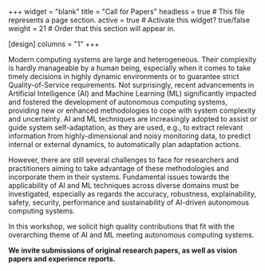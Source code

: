 +++
widget = "blank" 
title = "Call for Papers"
headless = true  # This file represents a page section.
active = true  # Activate this widget? true/false
weight = 21  # Order that this section will appear in.

[design]
columns = "1"
+++

Modern computing systems are large and heterogeneous. Their complexity is hardly manageable by a human being, especially when it comes to take timely decisions in highly dynamic environments or to guarantee strict Quality-of-Service requirements.  Not surprisingly, recent advancements in Artificial Intelligence (AI) and Machine Learning (ML) significantly impacted and fostered the development of autonomous computing systems, providing new or enhanced methodologies to cope with system complexity and uncertainty. AI and ML techniques are increasingly adopted to assist or guide system self-adaptation, as they are used, e.g., to extract relevant information from highly-dimensional and noisy monitoring data, to predict internal or external dynamics, to automatically plan adaptation actions. 

However, there are still several challenges to face for researchers and practitioners aiming to take advantage of these methodologies and incorporate them in their systems. Fundamental issues towards the applicability of AI and ML techniques across diverse domains must be investigated, especially as regards the accuracy, robustness, explainability, safety, security, performance and sustainability of AI-driven autonomous  computing systems. 

In this workshop, we solicit high quality contributions that fit with the overarching theme of AI and ML meeting autonomous computing systems. 

**We invite submissions of original research papers, as well as vision papers
and experience reports.**
